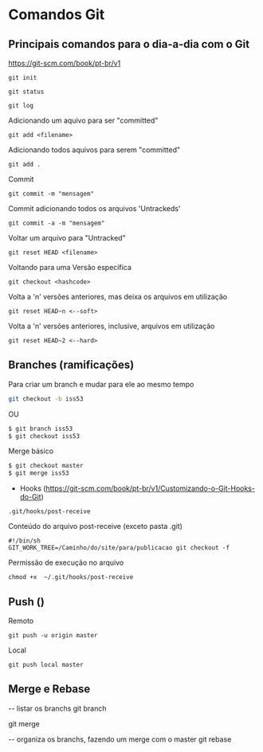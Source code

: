 Comandos Git
===========================

Principais comandos para o dia-a-dia com o Git
-------------------------
https://git-scm.com/book/pt-br/v1

```
git init
```

```
git status
```

```
git log 
```

Adicionando um aquivo para ser "committed"
```
git add <filename>
```

Adicionando todos aquivos para serem "committed"
```
git add .
```


Commit 
```
git commit -m "mensagem"
```

Commit adicionando todos os arquivos 'Untrackeds'
```
git commit -a -m "mensagem"
```

Voltar um arquivo para "Untracked"
```
git reset HEAD <filename>
```

Voltando para uma Versão específica
```
git checkout <hashcode>
```

Volta a 'n' versões anteriores, mas deixa os arquivos em utilização
```
git reset HEAD~n <--soft> 
```

Volta a 'n' versões anteriores, inclusive, arquivos em utilização
```
git reset HEAD~2 <--hard> 
```

Branches (ramificações)
-------------------------

Para criar um branch e mudar para ele ao mesmo tempo
```sh
git checkout -b iss53
```
OU
```sh
$ git branch iss53
$ git checkout iss53
```

Merge básico
```sh
$ git checkout master
$ git merge iss53
```


- Hooks (https://git-scm.com/book/pt-br/v1/Customizando-o-Git-Hooks-do-Git)
```
.git/hooks/post-receive
```

Conteúdo do arquivo post-receive (exceto pasta .git)
```
#!/bin/sh
GIT_WORK_TREE=/Caminho/do/site/para/publicacao git checkout -f
```

Permissão de execução no arquivo
```
chmod +x  ~/.git/hooks/post-receive
```

Push ()
-------------------------
Remoto
```
git push -u origin master
```

Local
```
git push local master
```

Merge e Rebase
-------------------------

-- listar os branchs 
git branch

git merge <branch>

-- organiza os branchs, fazendo um merge com o master
git rebase <branch>
